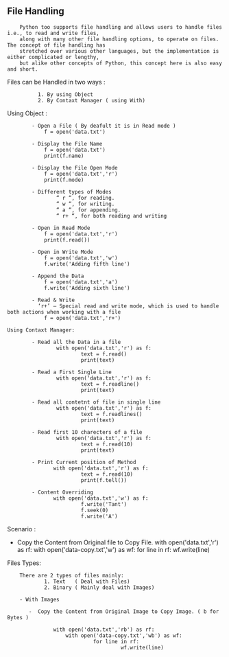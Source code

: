 ## File Handling

        Python too supports file handling and allows users to handle files i.e., to read and write files, 
        along with many other file handling options, to operate on files. The concept of file handling has
        stretched over various other languages, but the implementation is either complicated or lengthy, 
        but alike other concepts of Python, this concept here is also easy and short.
        
  Files can be Handled in two ways : 
  
              1. By using Object
              2. By Contaxt Manager ( using With)
              
  Using Object : 
  
            - Open a File ( By deafult it is in Read mode )
                f = open('data.txt')
              
            - Display the File Name 
                f = open('data.txt')
                print(f.name)

            - Display the File Open Mode
                f = open('data.txt','r')
                print(f.mode)
            
            - Different types of Modes
                    “ r “, for reading.
                    “ w “, for writing.
                    “ a “, for appending.
                    “ r+ “, for both reading and writing
                    
            - Open in Read Mode
                f = open('data.txt','r')
                print(f.read()) 
                
            - Open in Write Mode
                f = open('data.txt','w')
                f.write('Adding fifth line')
                
            - Append the Data
                f = open('data.txt','a')
                f.write('Adding sixth line')
                
            - Read & Write 
              ‘r+’ – Special read and write mode, which is used to handle both actions when working with a file
                f = open('data.txt','r+')
        
    Using Contaxt Manager:
    
            - Read all the Data in a file
                    with open('data.txt','r') as f:
                            text = f.read()
                            print(text)
                            
            - Read a First Single Line
                    with open('data.txt','r') as f:
                            text = f.readline()
                            print(text)
                            
            - Read all contetnt of file in single line
                    with open('data.txt','r') as f:
                            text = f.readlines()
                            print(text)
            
            - Read first 10 charecters of a file
                    with open('data.txt','r') as f:
                            text = f.read(10)
                            print(text)

            - Print Current position of Method
                   with open('data.txt','r') as f:
                            text = f.read(10)
                            print(f.tell())

            - Content Overriding 
                   with open('data.txt','w') as f:
                            f.write('Tant')
                            f.seek(0)
                            f.write('A')
             
              
              
              
  Scenario : 
  
  - Copy the Content from Original file to Copy File.
          with open('data.txt','r') as rf:
               with open('data-copy.txt','w') as wf:
                        for line in rf:
                                 wf.write(line)
              
              
  Files Types:
  
        There are 2 types of files mainly: 
                1. Text   ( Deal with Files)
                2. Binary ( Mainly deal with Images)
                
        - With Images
          
           -  Copy the Content from Original Image to Copy Image. ( b for Bytes )
           
                   with open('data.txt','rb') as rf:
                       with open('data-copy.txt','wb') as wf:
                                for line in rf:
                                         wf.write(line)

            
